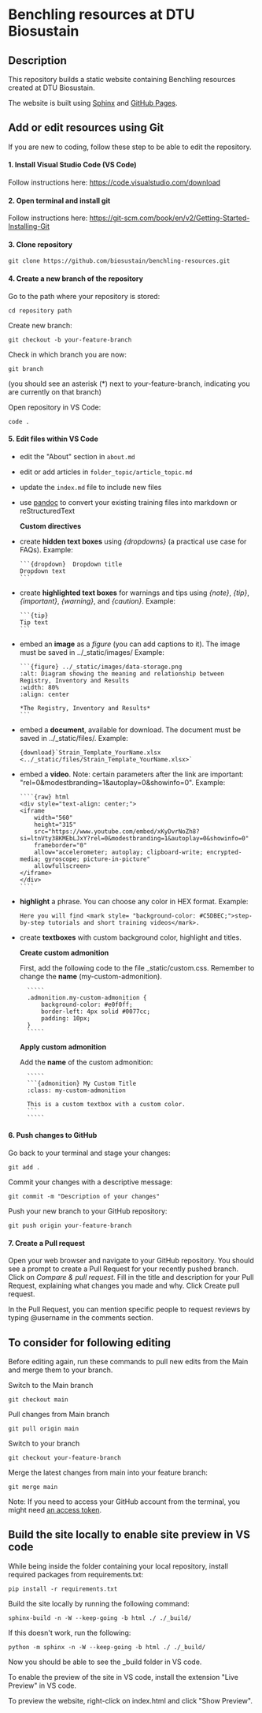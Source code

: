 # Benchling resources at DTU Biosustain

## Description

This repository builds a static website  containing Benchling resources created at DTU Biosustain.

The website is built using [Sphinx](https://www.sphinx-doc.org/en/master/usage/index.html) and [GitHub Pages](https://docs.github.com/en/pages/getting-started-with-github-pages/configuring-a-publishing-source-for-your-github-pages-site).

## Add or edit resources using Git

If you are new to coding, follow these step to be able to edit the repository.

#### 1. Install Visual Studio Code (VS Code)
Follow instructions here: https://code.visualstudio.com/download

#### 2. Open terminal and install git
Follow instructions here: https://git-scm.com/book/en/v2/Getting-Started-Installing-Git 

#### 3. Clone repository
    git clone https://github.com/biosustain/benchling-resources.git

#### 4. Create a new branch of the repository

Go to the path where your repository is stored:

    cd repository path

Create new branch:
    
    git checkout -b your-feature-branch

Check in which branch you are now:

    git branch 
(you should see an asterisk (*) next to your-feature-branch, indicating you are currently on that branch)

Open repository in VS Code:

    code .

#### 5. Edit files within VS Code

- edit the "About" section in `about.md`
- edit or add articles in `folder_topic/article_topic.md`
- update the `index.md` file to include new files
- use [pandoc](https://pandoc.org/try/) to convert your existing training files into markdown or reStructuredText

    
    **Custom directives**

- create **hidden text boxes** using *{dropdowns}* (a practical use case for FAQs). 
Example:

    ````
    ```{dropdown}  Dropdown title
    Dropdown text
    ```
    ````

- create **highlighted text boxes** for warnings and tips using *{note}*, *{tip}*, *{important}*, *{warning}*, and *{caution}*. Example:
    
    ````
    ```{tip}
    Tip text
    ```
    ````

- embed an **image** as a *figure* (you can add captions to it). The image must be saved in ../_static/images/
Example: 
    ````
    ```{figure} ../_static/images/data-storage.png
    :alt: Diagram showing the meaning and relationship between Registry, Inventory and Results
    :width: 80%
    :align: center

    *The Registry, Inventory and Results*
    ```
    ````

- embed a **document**, available for download. The document must be saved in ../_static/files/. Example: 
    `````
    {download}`Strain_Template_YourName.xlsx <../_static/files/Strain_Template_YourName.xlsx>`
    `````

- embed a **video**. Note: certain parameters after the link are important: "rel=0&modestbranding=1&autoplay=0&showinfo=0". Example:
    `````
    ````{raw} html
    <div style="text-align: center;">
    <iframe 
        width="560" 
        height="315" 
        src="https://www.youtube.com/embed/xKyDvrNoZh8?si=ltnVty38KMEbLJxY?rel=0&modestbranding=1&autoplay=0&showinfo=0" 
        frameborder="0" 
        allow="accelerometer; autoplay; clipboard-write; encrypted-media; gyroscope; picture-in-picture" 
        allowfullscreen>
    </iframe>
    </div>
    ````
    `````

- **highlight** a phrase. You can choose any color in HEX format. Example:
    ```
    Here you will find <mark style= "background-color: #C5DBEC;">step-by-step tutorials and short training videos</mark>.
    ```

- create **textboxes** with custom background color, highlight and titles. 

    **Create custom admonition**

    First, add the following code to the file _static/custom.css. Remember to change the **name** (my-custom-admonition).
        
        `````
        .admonition.my-custom-admonition {
            background-color: #e0f0ff;
            border-left: 4px solid #0077cc;
            padding: 10px;
        }
        `````

    **Apply custom admonition**

    Add the **name** of the custom admonition: 
        
        `````
        ```{admonition} My Custom Title
        :class: my-custom-admonition

        This is a custom textbox with a custom color.
        ```
        `````

#### 6. Push changes to GitHub

Go back to your terminal and stage your changes:

    git add .

Commit your changes with a descriptive message:

    git commit -m "Description of your changes"

Push your new branch to your GitHub repository:

    git push origin your-feature-branch

#### 7. Create a Pull request

Open your web browser and navigate to your GitHub repository.
You should see a prompt to create a Pull Request for your recently pushed branch. Click on *Compare & pull request*.
Fill in the title and description for your Pull Request, explaining what changes you made and why.
Click Create pull request.

In the Pull Request, you can mention specific people to request reviews by typing @username in the comments section.

## To consider for following editing 

Before editing again, run these commands to pull new edits from the Main and merge them to your branch.

Switch to the Main branch

    git checkout main

Pull changes from Main branch

    git pull origin main

Switch to your branch

    git checkout your-feature-branch 

Merge the latest changes from main into your feature branch:

    git merge main

Note: If you need to access your GitHub account from the terminal, you might need [an access token](https://docs.github.com/en/authentication/keeping-your-account-and-data-secure/managing-your-personal-access-tokens).

## Build the site locally to enable site preview in VS code

While being inside the folder containing your local repository, install required packages from requirements.txt:
    
    pip install -r requirements.txt

Build the site locally by running the following command:
    
    sphinx-build -n -W --keep-going -b html ./ ./_build/

If this doesn't work, run the following:

    python -m sphinx -n -W --keep-going -b html ./ ./_build/

Now you should be able to see the _build folder in VS code.

To enable the preview of the site in VS code, install the extension "Live Preview" in VS code.

To preview the website, right-click on index.html and click "Show Preview".
